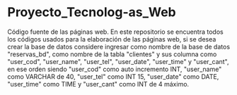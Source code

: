# Proyecto_Tecnolog-as_Web
Código fuente de las páginas web.
En este repositorio se encuentra todos los códigos usados para la elaboración de las páginas web, si se desea crear la base de datos considere
ingresar como nombre de la base de datos "reservas_bd", como nombre de la tabla "clientes" y sus columna como "user_cod", "user_name", "user_tel",
"user_date", "user_time" y "user_cant", en ese orden siendo "user_cod" como auto incremento INT, "user_name" como VARCHAR de 40, "user_tel" como INT 15,
"user_date" como DATE, "user_time" como TIME y "user_cant" como INT de 4 máximo.
